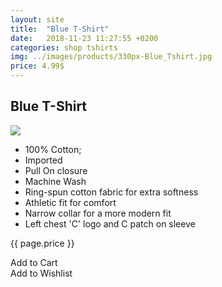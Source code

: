 ```yaml
---
layout: site
title:  "Blue T-Shirt"
date:   2018-11-23 11:27:55 +0200
categories: shop tshirts
img: ../images/products/330px-Blue_Tshirt.jpg
price: 4.99$
---
```


<section class="shirt-section">
<h1>Blue T-Shirt</h1>
<div class="shirt-wrapper">
<div class="shirt-showcase">
<img src="{{ site.baseurl }}/images/products/330px-Blue_Tshirt.jpg">
</div>
<div class="shirt-qualities">
<ul class="a-unordered-list a-vertical a-spacing-none">
						<li>
							100% Cotton;
						</li>
						<li>
							Imported
						</li>
						<li>
							Pull On closure
						</li>
						<li>
							Machine Wash
						</li>
						<li>
							Ring-spun cotton fabric for extra softness
						</li>
						<li>
							Athletic fit for comfort
						</li>
						<li>
							Narrow collar for a more modern fit
						</li>
						<li>
							Left chest 'C' logo and C patch on sleeve
						</li>
				</ul>
</div>
<div class="shirt-buttons">
<p>{{ page.price }}</p>
<div class="add-to-cart">Add to Cart</div>
<div class="add-to-list">Add to Wishlist</div>
</div>
</div>
</section>